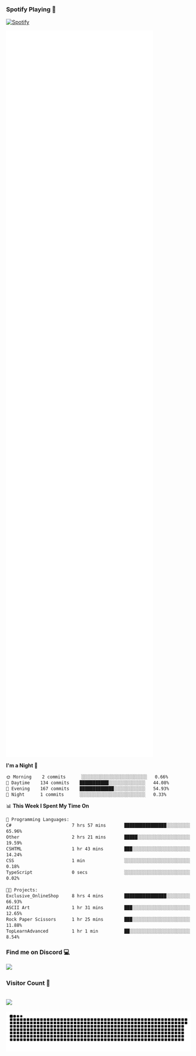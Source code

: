 ### Spotify Playing 🎵
[![Spotify](https://spotify-livestats-callme-milad.vercel.app/api/spotify)](https://open.spotify.com/user/314mrt6dxn5cqoxklh3thbwlr6by)

<img align="center" src="/github-metrics.svg" alt="Metrics" width="400">

<!--START_SECTION:waka-->
**I'm a Night 🦉** 

```text
🌞 Morning    2 commits      ░░░░░░░░░░░░░░░░░░░░░░░░░   0.66% 
🌆 Daytime    134 commits    ███████████░░░░░░░░░░░░░░   44.08% 
🌃 Evening    167 commits    █████████████░░░░░░░░░░░░   54.93% 
🌙 Night      1 commits      ░░░░░░░░░░░░░░░░░░░░░░░░░   0.33%

```


📊 **This Week I Spent My Time On** 

```text
💬 Programming Languages: 
C#                       7 hrs 57 mins       ████████████████░░░░░░░░░   65.96% 
Other                    2 hrs 21 mins       █████░░░░░░░░░░░░░░░░░░░░   19.59% 
CSHTML                   1 hr 43 mins        ███░░░░░░░░░░░░░░░░░░░░░░   14.24% 
CSS                      1 min               ░░░░░░░░░░░░░░░░░░░░░░░░░   0.18% 
TypeScript               0 secs              ░░░░░░░░░░░░░░░░░░░░░░░░░   0.02%

🐱‍💻 Projects: 
Exclusive_OnlineShop     8 hrs 4 mins        ████████████████░░░░░░░░░   66.93% 
ASCII Art                1 hr 31 mins        ███░░░░░░░░░░░░░░░░░░░░░░   12.65% 
Rock Paper Scissors      1 hr 25 mins        ███░░░░░░░░░░░░░░░░░░░░░░   11.88% 
TopLearnAdvanced         1 hr 1 min          ██░░░░░░░░░░░░░░░░░░░░░░░   8.54%

```


<!--END_SECTION:waka-->

### Find me on Discord 💻
<a href="https://discord.gg/pQVcABAxAy" rel="nofollow"> 
  <img src="https://discord.c99.nl/widget/theme-2/977957889358573609.png" data-canonical-src="https://discord.c99.nl/widget/theme-2/977957889358573609.png" style="max-width: 100%;"></a>

### Visitor Count 🔢
<p align="left"> 
  <br>
  <img src="https://profile-counter.glitch.me/callme-devil/count.svg" />
</p>

<img src="https://github.com/callme-devil/callme-devil/blob/output/github-contribution-grid-snake.svg" alt="snake" style="max-width: 100%;">
